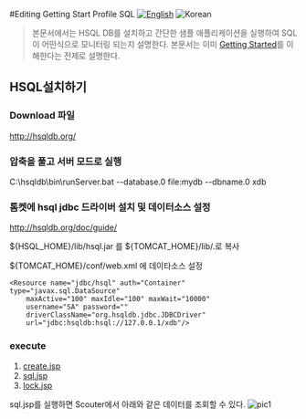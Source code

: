 #Editing Getting Start Profile SQL
[![English](https://img.shields.io/badge/language-English-orange.svg)](Getting-Start-Profile-SQL.md) ![Korean](https://img.shields.io/badge/language-Korean-blue.svg)

> 본문서에서는 HSQL DB를 설치하고 간단한 샘플 애플리케이션을 실행하여
> SQL이 어떤식으로 모니터링 되는지 설명한다.
> 본문서는 이미 [Getting Started](./Getting-Stzarted_kr.md)를 이해한다는 전제로 설명한다.

## HSQL설치하기

### Download 파일  
  http://hsqldb.org/

### 압축을 풀고 서버 모드로 실행
  C:\hsqldb\bin\runServer.bat --database.0 file:mydb --dbname.0 xdb

### 톰켓에 hsql jdbc 드라이버 설치 및 데이터소스 설정
  http://hsqldb.org/doc/guide/

  ${HSQL_HOME}/lib/hsql.jar 를 ${TOMCAT_HOME}/lib/.로 복사 

  ${TOMCAT_HOME}/conf/web.xml 에 데이타소스 설정
```
<Resource name="jdbc/hsql" auth="Container" type="javax.sql.DataSource"
    maxActive="100" maxIdle="100" maxWait="10000"
    username="SA" password=""    
    driverClassName="org.hsqldb.jdbc.JDBCDriver"
    url="jdbc:hsqldb:hsql://127.0.0.1/xdb"/>
```

### execute
1. [create.jsp](https://github.com/scouter-project/scouter-help/blob/master/misc/test-jsp/create.jsp)
2. [sql.jsp](https://github.com/scouter-project/scouter-help/blob/master/misc/test-jsp/sql.jsp)
2. [lock.jsp](https://github.com/scouter-project/scouter-help/blob/master/misc/test-jsp/lock.jsp)

sql.jsp를 실행하면 Scouter에서 아래와 같은 데이터를 조회할 수 있다.
![pic1](../img/main/test_xlog_profile.png)
 
